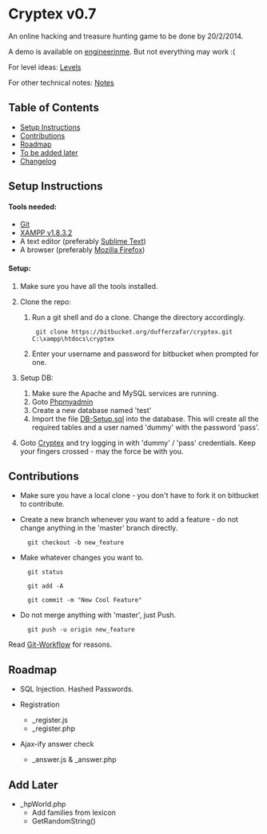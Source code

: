 # Cryptex v0.7

An online hacking and treasure hunting game to be done by 20/2/2014.

A demo is available on [engineerinme](http://engineerinme.com/cryptex/). But not everything may work :(

For level ideas: [Levels](/dufferzafar/cryptex/src/master/Levels.md)

For other technical notes: [Notes](/dufferzafar/cryptex/src/master/Notes.md)

## Table of Contents

* [Setup Instructions](#markdown-header-setup-instructions)
* [Contributions](#markdown-header-contributions)
* [Roadmap](#markdown-header-roadmap)
* [To be added later](#markdown-header-add-later)
* [Changelog](#markdown-header-changelog)

## Setup Instructions

#### Tools needed:

* [Git](http://git-scm.com/downloads) 
* [XAMPP v1.8.3.2](http://www.apachefriends.org/en/xampp.html)
* A text editor (preferably [Sublime Text](http://sublimetext.com/3))
* A browser (preferably [Mozilla Firefox](http://www.mozilla.org/en-US/firefox/new/))

#### Setup:

1. Make sure you have all the tools installed.

2. Clone the repo:
    1. Run a git shell and do a clone. Change the directory accordingly.

            git clone https://bitbucket.org/dufferzafar/cryptex.git C:\xampp\htdocs\cryptex

    2. Enter your username and password for bitbucket when prompted for one.

3. Setup DB:
    1. Make sure the Apache and MySQL services are running.
    2. Goto [Phpmyadmin](http://localhost/phpmyadmin/)
    3. Create a new database named 'test'
    4. Import the file [DB-Setup.sql](/dufferzafar/cryptex/src/master/DB-Setup.sql) into the database. This will create all the required tables and a user named 'dummy' with the password 'pass'.

4. Goto [Cryptex](http://localhost/cryptex/index.php) and try logging in with 'dummy' / 'pass' credentials. Keep your fingers crossed - may the force be with you.

## Contributions

* Make sure you have a local clone - you don't have to fork it on bitbucket to contribute.

* Create a new branch whenever you want to add a feature - do not change anything in the 'master' branch directly.

        git checkout -b new_feature

* Make whatever changes you want to.

        git status
        
        git add -A

        git commit -m "New Cool Feature"

* Do not merge anything with 'master', just Push. 

        git push -u origin new_feature

Read [Git-Workflow](https://www.atlassian.com/git/workflows#!workflow-gitflow) for reasons.

## Roadmap

* SQL Injection. Hashed Passwords.

* Registration 
    * _register.js
    * _register.php

* Ajax-ify answer check
    * _answer.js & _answer.php 

## Add Later

* _hpWorld.php
    * Add families from lexicon
    * GetRandomString()
